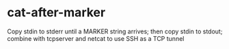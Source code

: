 # cat-after-marker
Copy stdin to stderr until a MARKER string arrives; then copy stdin to stdout; combine with tcpserver and netcat to use SSH as a TCP tunnel

